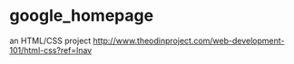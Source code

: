 # google_homepage
an HTML/CSS project
http://www.theodinproject.com/web-development-101/html-css?ref=lnav